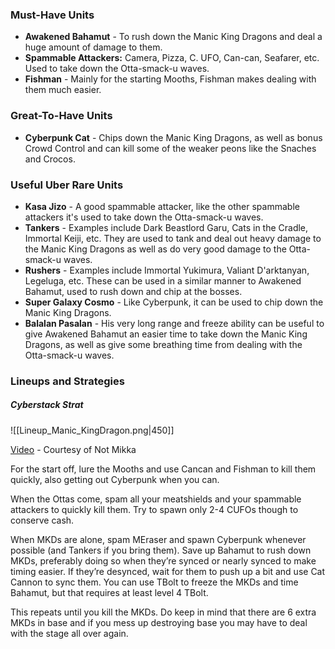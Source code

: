 ### Must-Have Units
- **Awakened Bahamut** - To rush down the Manic King Dragons and deal a huge amount of damage to them. 
- **Spammable Attackers:** Camera, Pizza, C. UFO, Can-can, Seafarer, etc. Used to take down the Otta-smack-u waves. 
- **Fishman** - Mainly for the starting Mooths, Fishman makes dealing with them much easier. 

### Great-To-Have Units
- **Cyberpunk Cat** - Chips down the Manic King Dragons, as well as bonus Crowd Control and can kill some of the weaker peons like the Snaches and Crocos.

### Useful Uber Rare Units
- **Kasa Jizo** - A good spammable attacker, like the other spammable attackers it's used to take down the Otta-smack-u waves.
- **Tankers** - Examples include Dark Beastlord Garu, Cats in the Cradle, Immortal Keiji, etc. They are used to tank and deal out heavy damage to the Manic King Dragons as well as do very good damage to the Otta-smack-u waves. 
- **Rushers** - Examples include Immortal Yukimura, Valiant D'arktanyan, Legeluga, etc. These can be used in a similar manner to Awakened Bahamut, used to rush down and chip at the bosses.
- **Super Galaxy Cosmo** - Like Cyberpunk, it can be used to chip down the Manic King Dragons.
- **Balalan Pasalan** - His very long range and freeze ability can be useful to give Awakened Bahamut an easier time to take down the Manic King Dragons, as well as give some breathing time from dealing with the Otta-smack-u waves.

### Lineups and Strategies
##### Cyberstack Strat
![[Lineup_Manic_KingDragon.png|450]]

[Video](https://youtu.be/xC8aJq4Blog) - Courtesy of Not Mikka
 
For the start off, lure the Mooths and use Cancan and Fishman to kill them quickly, also getting out Cyberpunk when you can.
 
When the Ottas come, spam all your meatshields and your spammable attackers to quickly kill them. Try to spawn only 2-4 CUFOs though to conserve cash. 

When MKDs are alone, spam MEraser and spawn Cyberpunk whenever possible (and Tankers if you bring them). Save up Bahamut to rush down MKDs, preferably doing so when they’re synced or nearly synced to make timing easier. If they’re desynced, wait for them to push up a bit and use Cat Cannon to sync them. You can use TBolt to freeze the MKDs and time Bahamut, but that requires at least level 4 TBolt. 

This repeats until you kill the MKDs. Do keep in mind that there are 6 extra MKDs in base and if you mess up destroying base you may have to deal with the stage all over again.